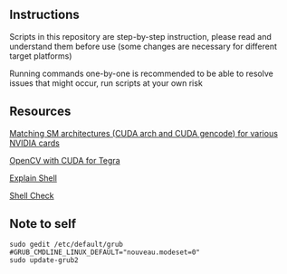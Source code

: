 ## Instructions
Scripts in this repository are step-by-step instruction, please read and understand them before use (some changes are necessary for different target platforms)

Running commands one-by-one is recommended to be able to resolve issues that might occur, run scripts at your own risk

## Resources
[Matching SM architectures (CUDA arch and CUDA gencode) for various NVIDIA cards](http://arnon.dk/matching-sm-architectures-arch-and-gencode-for-various-nvidia-cards/)

[OpenCV with CUDA for Tegra](https://docs.opencv.org/3.2.0/d6/d15/tutorial_building_tegra_cuda.html)

[Explain Shell](https://explainshell.com/)

[Shell Check](https://www.shellcheck.net/)

## Note to self
```
sudo gedit /etc/default/grub
#GRUB_CMDLINE_LINUX_DEFAULT="nouveau.modeset=0"
sudo update-grub2
```
